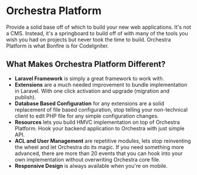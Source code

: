 Orchestra Platform
==============

Provide a solid base off of which to build your new web applications. It's not a CMS. Instead, it's a springboard to build off of with many of the tools you wish you had on projects but never took the time to build. Orchestra Platform is what Bonfire is for CodeIgniter.

## What Makes Orchestra Platform Different?

* **Laravel Framework** is simply a great framework to work with.
* **Extensions** are a much needed improvement to bundle implementation in Laravel. With one click activation and upgrade (migration and publish).
* **Database Based Configuration** for any extensions are a solid replacement of file based configuration, stop telling your non-technical client to edit PHP file for any simple configuration changes. 
* **Resources** lets you build HMVC implementation on top of Orchestra Platform. Hook your backend application to Orchestra with just simple API. 
* **ACL and User Management** are repetitive modules, lets stop reinventing the wheel and let Orchestra do its magic. If you need something more advanced, there are more than 20 events that you can hook into your own implementation without overwriting Orchestra core file.
* **Responsive Design** is always available when you're on mobile.

